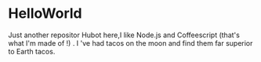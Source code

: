 # HelloWorld
Just another repositor
Hubot here,I like Node.js and Coffeescript (that's what I'm made of !) .
I 've had tacos on the moon and find them far superior to Earth tacos.
